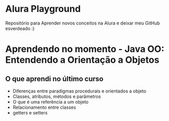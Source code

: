 # Alura Playground
Repositório para Aprender novos conceitos na Alura e deixar meu GitHub esverdeado :)

# Aprendendo no momento - Java OO: Entendendo a Orientação a Objetos

## O que aprendi no último curso

- Diferenças entre paradigmas procedurais e orientados a objeto
- Classes, atributos, métodos e parâmetros
- O que é uma referência a um objeto
- Relacionamento entre classes
- getters e setters
